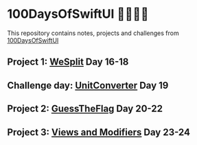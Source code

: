 # 100DaysOfSwiftUI 📅👋🏻💫

This repository contains notes, projects and challenges from [100DaysOfSwiftUI](https://www.hackingwithswift.com/100/swiftui)

## Project 1: [WeSplit](https://github.com/LiliaR37/100DaysOfSwiftUI/tree/main/day16-18/WeSplit/WeSplit) Day 16-18

## Challenge day: [UnitConverter](https://github.com/LiliaR37/100DaysOfSwiftUI/tree/main/day19/UnitConverter/UnitConverter) Day 19

## Project 2: [GuessTheFlag](https://github.com/LiliaR37/100DaysOfSwiftUI/tree/main/day20-22/GuessTheFlag/GuessTheFlag) Day 20-22

## Project 3: [Views and Modifiers](https://github.com/LiliaR37/100DaysOfSwiftUI/tree/main/day23-24/ViewsAndModifiers/ViewsAndModifiers) Day 23-24
